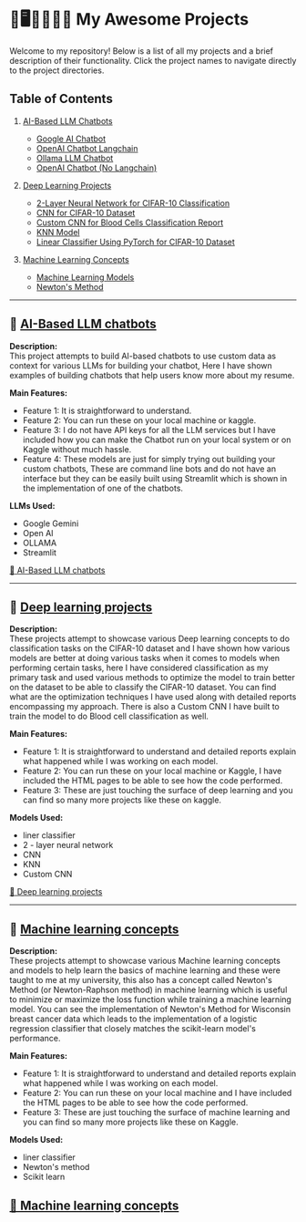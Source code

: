 # 🚀🖥️👩‍💻💬🤖 My Awesome Projects

Welcome to my repository! Below is a list of all my projects and a brief description of their functionality. Click the project names to navigate directly to the project directories.
  
   ## Table of Contents

1. [AI-Based LLM Chatbots](#ai-based-llm-chatbots)
    - [Google AI Chatbot](#google-ai-chatbot)
    - [OpenAI Chatbot Langchain](#openai-chatbot-langchain)
    - [Ollama LLM Chatbot](#ollama-llm-chatbot)
    - [OpenAI Chatbot (No Langchain)](#openai-chatbot-no-langchain)

2. [Deep Learning Projects](#deep-learning-projects)
    - [2-Layer Neural Network for CIFAR-10 Classification](#2-layer-neural-network-for-cifar-10-classification)
    - [CNN for CIFAR-10 Dataset](#cnn-for-cifar-10-dataset)
    - [Custom CNN for Blood Cells Classification Report](#custom-cnn-for-blood-cells-classification-report)
    - [KNN Model](#knn-model)
    - [Linear Classifier Using PyTorch for CIFAR-10 Dataset](#linear-classifier-using-pytorch-for-cifar-10-dataset)

3. [Machine Learning Concepts](#machine-learning-concepts)
    - [Machine Learning Models](#machine-learning-models)
    - [Newton's Method](#newtons-method)

---

## 📂 [AI-Based LLM chatbots](https://github.com/SrikerJoshi/Projects/tree/main/Machine%20learning%20concepts/Newtons%20method) <a name="AI-based LLM Chatbots"></a> 
**Description:**  
This project attempts to build AI-based chatbots to use custom data as context for various LLMs for building your chatbot, Here I have shown examples of building chatbots that help users know more about my resume.

**Main Features:**
- Feature 1: It is straightforward to understand.
- Feature 2: You can run these on your local machine or kaggle.
- Feature 3: I do not have API keys for all the LLM services but I have included how you can make the Chatbot run on your local system or on Kaggle without much hassle.
- Feature 4: These models are just for simply trying out building your custom chatbots, These are command line bots and do not have an interface but they can be easily built using Streamlit which is shown in the implementation of one of the chatbots.

**LLMs Used:**  
- Google Gemini  
- Open AI  
- OLLAMA
- Streamlit

[📁 AI-Based LLM chatbots](.SrikerJoshi/Projects/tree/main/AI%20based%20LLM%20Chatbots)

---

## 📂 [Deep learning projects](.SrikerJoshi/Projects/tree/main/Deep%20learning%20projects) <a name="Deep learning projects"></a> 
**Description:**  
These projects attempt to showcase various Deep learning concepts to do classification tasks on the CIFAR-10 dataset and I have shown how various models are better at doing various tasks when it comes to models when performing certain tasks, here I have considered classification as my primary task and used various methods to optimize the model to train better on the dataset to be able to classify the CIFAR-10 dataset. You can find what are the optimization techniques I have used along with detailed reports encompassing my approach. There is also a Custom CNN I have built to train the model to do Blood cell classification as well.

**Main Features:**
- Feature 1: It is straightforward to understand and detailed reports explain what happened while I was working on each model.
- Feature 2: You can run these on your local machine or Kaggle, I have included the HTML pages to be able to see how the code performed.
- Feature 3: These are just touching the surface of deep learning and you can find so many more projects like these on kaggle.

**Models Used:**  
- liner classifier 
- 2 - layer neural network  
- CNN
- KNN
- Custom CNN

[📁 Deep learning projects](.SrikerJoshi/Projects/tree/main/Deep%20learning%20projects)

---

## 📂 [Machine learning concepts](.SrikerJoshi/Projects/tree/main/Machine%20learning%20concepts) <a name="Machine learning concepts"></a> 
**Description:**  
These projects attempt to showcase various Machine learning concepts and models to help learn the basics of machine learning and these were taught to me at my university, this also has a concept called Newton's Method (or Newton-Raphson method) in machine learning which is useful to minimize or maximize the loss function while training a machine learning model. You can see the implementation of Newton's Method for Wisconsin breast cancer data which leads to the implementation of a logistic regression classifier that closely matches the scikit-learn model's performance.

**Main Features:**
- Feature 1: It is straightforward to understand and detailed reports explain what happened while I was working on each model.
- Feature 2: You can run these on your local machine and I have included the HTML pages to be able to see how the code performed.
- Feature 3: These are just touching the surface of machine learning and you can find so many more projects like these on Kaggle.

**Models Used:**  
- liner classifier 
- Newton's method 
- Scikit learn

[📁 Machine learning concepts](.SrikerJoshi/Projects/tree/main/Machine%20learning%20concepts)
---



